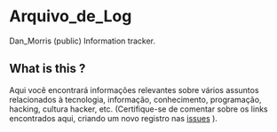 # Arquivo_de_Log
Dan_Morris (public) Information tracker.

## What is this ?
Aqui você encontrará informações relevantes sobre vários assuntos relacionados à tecnologia, informação, conhecimento, programação, hacking, cultura hacker, etc. (Certifique-se de comentar sobre os links encontrados aqui, criando um novo registro nas [issues](https://github.com/jq2/Arquivo_de_Log/issues) ).
